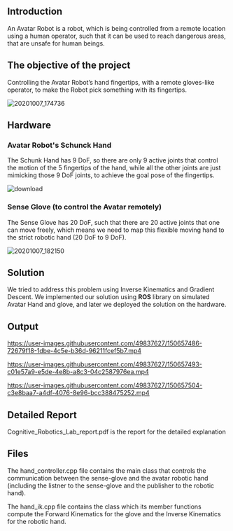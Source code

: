 ## Introduction
An Avatar Robot is a robot, which is being controlled from a remote
location using a human operator, such that it can be used to reach dangerous
areas, that are unsafe for human beings.

## The objective of the project
Controlling the Avatar Robot’s hand fingertips, with a remote gloves-like operator, to make the Robot pick something with its fingertips.

![20201007_174736](https://user-images.githubusercontent.com/49837627/150657463-27f3529f-ed74-4da1-a0c5-a2d3c3a42ae5.jpg)

## Hardware
### Avatar Robot's Schunck Hand
The Schunk Hand has 9 DoF, so there are only 9 active joints that control the motion of the 5 fingertips of the hand, while all the other joints are just mimicking those 9 DoF joints, to achieve the goal pose of the fingertips.

![download](https://user-images.githubusercontent.com/49837627/150656795-4d56b38f-83b7-4c52-b12d-48e72901dee3.jpeg)

### Sense Glove (to control the Avatar remotely)
The Sense Glove has 20 DoF, such that there are 20 active joints that one can move freely, which means we need to map this flexible moving hand to the strict robotic hand (20 DoF to 9 DoF).

![20201007_182150](https://user-images.githubusercontent.com/49837627/150656834-5ad76ab4-6bc4-4283-a8f1-e44c247a7bb8.jpg)

## Solution
We tried to address this problem using Inverse Kinematics and Gradient Descent. We implemented our solution using **ROS** library on simulated Avatar Hand and glove, and later we deployed the solution on the hardware.

## Output
https://user-images.githubusercontent.com/49837627/150657486-72679f18-1dbe-4c5e-b36d-96211fcef5b7.mp4

https://user-images.githubusercontent.com/49837627/150657493-c01e57a9-e5de-4e8b-a8c3-04c2587976ea.mp4

https://user-images.githubusercontent.com/49837627/150657504-c3e8baa7-a4df-4076-8e96-bcc388475252.mp4

## Detailed Report
Cognitive_Robotics_Lab_report.pdf is the report for the detailed explanation

## Files
The hand_controller.cpp file contains the main class that controls the communication between the sense-glove and the avatar robotic hand (including the listner to the sense-glove and the publisher to the robotic hand).

The hand_ik.cpp file contains the class which its member functions compute the Forward Kinematics for the glove and the Inverse Kinematics for the robotic hand.
